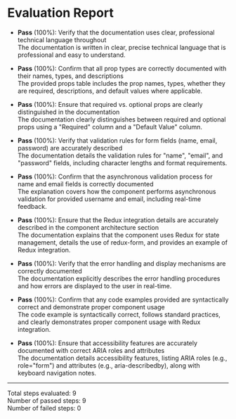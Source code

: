 # Evaluation Report

- **Pass** (100%): Verify that the documentation uses clear, professional technical language throughout  
  The documentation is written in clear, precise technical language that is professional and easy to understand.

- **Pass** (100%): Confirm that all prop types are correctly documented with their names, types, and descriptions  
  The provided props table includes the prop names, types, whether they are required, descriptions, and default values where applicable.

- **Pass** (100%): Ensure that required vs. optional props are clearly distinguished in the documentation  
  The documentation clearly distinguishes between required and optional props using a "Required" column and a "Default Value" column.

- **Pass** (100%): Verify that validation rules for form fields (name, email, password) are accurately described  
  The documentation details the validation rules for "name", "email", and "password" fields, including character lengths and format requirements.

- **Pass** (100%): Confirm that the asynchronous validation process for name and email fields is correctly documented  
  The explanation covers how the component performs asynchronous validation for provided username and email, including real-time feedback.

- **Pass** (100%): Ensure that the Redux integration details are accurately described in the component architecture section  
  The documentation explains that the component uses Redux for state management, details the use of redux-form, and provides an example of Redux integration.

- **Pass** (100%): Verify that the error handling and display mechanisms are correctly documented  
  The documentation explicitly describes the error handling procedures and how errors are displayed to the user in real-time.

- **Pass** (100%): Confirm that any code examples provided are syntactically correct and demonstrate proper component usage  
  The code example is syntactically correct, follows standard practices, and clearly demonstrates proper component usage with Redux integration.

- **Pass** (100%): Ensure that accessibility features are accurately documented with correct ARIA roles and attributes  
  The documentation details accessibility features, listing ARIA roles (e.g., role="form") and attributes (e.g., aria-describedby), along with keyboard navigation notes.

---

Total steps evaluated: 9  
Number of passed steps: 9  
Number of failed steps: 0